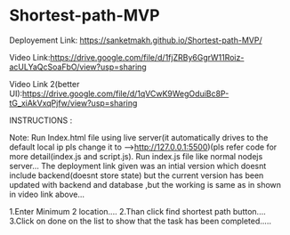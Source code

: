 # Shortest-path-MVP


Deployement Link:   https://sanketmakh.github.io/Shortest-path-MVP/

Video Link:https://drive.google.com/file/d/1fjZRBy6GgrW11Roiz-acULYaQcSoaFbO/view?usp=sharing


Video Link 2(better UI):https://drive.google.com/file/d/1qVCwK9WegOduiBc8P-tG_xiAkVxqPjfw/view?usp=sharing


INSTRUCTIONS : 

Note:
Run Index.html file using live server(it automatically drives to the default local ip pls change it to -->http://127.0.0.1:5500)(pls refer code for more detail(index.js and script.js).
Run index.js file like normal nodejs server...
The deployment link given was an intial version which doesnt include backend(doesnt store state) but the current version has been updated with backend and database ,but the working is same as in shown in video link above...

1.Enter Minimum 2 location....
2.Than click find shortest path button....
3.Click on done on the list to show that the task has been completed.....
